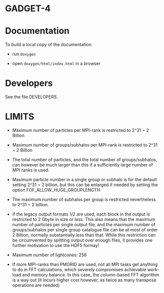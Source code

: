 

GADGET-4
========


Documentation
=============

To build a local copy of the documentation:

- run `doxygen`

- open `doxygen/html/index.html` in a browser


Developers
==========

See the file DEVELOPERS.


LIMITS
======


* Maximum number of particles per MPI-rank is restricted to 2^31 ~ 2 Billion

* Maximum number of groups/subhalos per MPI-rank is restricted to 2^31 ~ 2 Billion

* The total number of particles, and the total number of groups/subhalos, can however
  be much larger than this if a sufficiently large number of MPI ranks is used. 
  
* Maximum particle number in a single group or subhalo is for the default setting  2^31 ~ 2 billion, 
  but this can be enlarged if needed by setting the option FOF_ALLOW_HUGE_GROUPLENGTH
  
* The maximum number of subhalos per group is restricted nevertheless to 2^31 ~ 2 billion.
  
* If the legacy output formats 1/2 are used, each block in the output is restricted to 2 Gbyte in 
  size or less. This also means that the maximum number of particles per single output file, and the
  maximum number of groups/subhalos per single group catalogue file can be at most of order 2 Billion,
  normally substantially less than that. While this restriction can be circumvented by splitting output
  over enough files, it provides one further motivation to use the HDF5 formay!
  
* Maximum number of lightcones: 256

* If more MPI-ranks than PMGRID are used, not all MPI tasks get anything to do in FFT calculations, which severely 
  compromises achievable work-load and memory balance. In this case, the column-based FFT algorithm is
  a way out (it incurs higher cost however, as twice as many transpose operations are needed)







